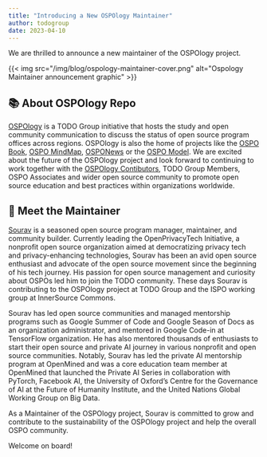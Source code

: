 ```yaml
---
title: "Introducing a New OSPOlogy Maintainer"
author: todogroup
date: 2023-04-10
---
```


We are thrilled to announce a new maintainer of the OSPOlogy project.

{{< img src="/img/blog/ospology-maintainer-cover.png" alt="Ospology Maintainer announcement graphic" >}}

## 📚 About OSPOlogy Repo

[OSPOlogy](https://github.com/todogroup/ospology) is a TODO Group initiative that hosts the study and open community
communication to discuss the status of open source program offices across regions. OSPOlogy is also the home of projects
like the [OSPO Book](https://github.com/todogroup/ospology/tree/main/ospo-book), [OSPO MindMap](https://ospomindmap.todogroup.org/),
[OSPONews](https://github.com/todogroup/ospology/tree/main/newsletter) or the [OSPO Model](https://github.com/todogroup/ospology/tree/main/ospo-model/en). We are excited about the future
of the OSPOlogy project and look forward to continuing to work together with the [OSPOlogy Contibutors](https://github.com/orgs/todogroup/teams/ospology-contributors), TODO Group Members,
OSPO Associates and wider open source community to promote open source education and best practices within organizations worldwide.

## 👋 Meet the Maintainer

[Sourav](https://github.com/souravcipher) is a seasoned open source program manager, maintainer, and community builder. Currently leading the OpenPrivacyTech Initiative, a nonprofit open source organization aimed at democratizing privacy tech and privacy-enhancing technologies, Sourav has been an avid open source enthusiast and advocate of the open source movement since the beginning of his tech journey. His passion for open source management and curiosity about OSPOs led him to join the TODO community. These days Sourav is contributing to the OSPOlogy project at TODO Group and the ISPO working group at InnerSource Commons.

Sourav has led open source communities and managed mentorship programs such as Google Summer of Code and Google Season of Docs as an organization administrator, and mentored in Google Code-in at TensorFlow organization. He has also mentored thousands of enthusiasts to start their open source and private AI journey in various nonprofit and open source communities. Notably, Sourav has led the private AI mentorship program at OpenMined and was a core education team member at OpenMined that launched the Private AI Series in collaboration with PyTorch, Facebook AI, the University of Oxford’s Centre for the Governance of AI at the Future of Humanity Institute, and the United Nations Global Working Group on Big Data.

As a Maintainer of the OSPOlogy project, Sourav is committed to grow and contribute to the sustainability of the OSPOlogy project and help the overall OSPO community.

Welcome on board!
